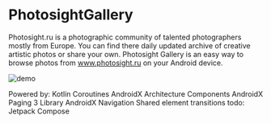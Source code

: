 # PhotosightGallery

Photosight.ru is a photographic community of talented photographers mostly from Europe. You can find there daily updated archive of creative artistic photos or share your own.
Photosight Gallery is an easy way to browse photos from www.photosight.ru on your Android device.

![demo](media/photosight.gif)

Powered by:
Kotlin
Coroutines
AndroidX Architecture Components
AndroidX Paging 3 Library
AndroidX Navigation
Shared element transitions
todo: Jetpack Compose